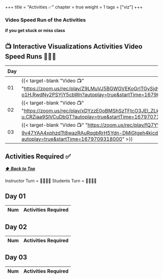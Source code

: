 +++
title = "Activities ✅"
chapter = true
weight = 1
tags = ["viz"] 
+++


### Video Speed Run  of the Activities 
**if you get stuck or miss class**


## 📺 Interactive Visualizations Activities Video Speed Runs 🏃‍♀️🏃
| Day | Mac 🍎 | Duration    | Window 🖼️ | Duration |
| ------  | ------ | ----------- |---------  | --------- |
| 01 | {{< target-blank "Video 📺" "https://zoom.us/rec/play/Z9LMuVJ5BGWGVEKoGrITGySjdvF_6uOUQ_oS7gqCpxw84TyEHNFLtpYAGXmuZ3JdHgaW9o2DEvXD-o1H.RwdNy2PSYjY5cbWn?autoplay=true&startTime=1679699965000" >}}   |  01:09:00  ⏲️  | {{< target-blank "Video 📺" "https://zoom.us/rec/play/Z9LMuVJ5BGWGVEKoGrITGySjdvF_6uOUQ_oS7gqCpxw84TyEHNFLtpYAGXmuZ3JdHgaW9o2DEvXD-o1H.RwdNy2PSYjY5cbWn?autoplay=true&startTime=1679699965000" >}}   | 01:09:00  ⏲️   |
| 02 | {{< target-blank "Video 📺" "https://zoom.us/rec/play/xDYzzE0oBMShSzTFtcO3JEI_ZLk48djMcGrsrrS67_sEy9bi_P3_myKhK4bkwhhSxnHPFO1TNTSCTG-u.CRZiaa9SlVCuDbGT?autoplay=true&startTime=1679707102000" >}}  |  00:29:46  ⏲️ |  {{< target-blank "Video 📺" "https://zoom.us/rec/play/xDYzzE0oBMShSzTFtcO3JEI_ZLk48djMcGrsrrS67_sEy9bi_P3_myKhK4bkwhhSxnHPFO1TNTSCTG-u.CRZiaa9SlVCuDbGT?autoplay=true&startTime=1679707102000" >}}  |  00:29:46 ⏲️ |
| 03 | {{< target-blank "Video 📺" "https://zoom.us/rec/play/fQ7YWfGbTuBpoI04MvLDJB3_HR7Xr-9v47YAA4xphzdTt8wazRAuRqgbRrH5Ydn-DMiGtgeh4kicdCKU.YWtPW9YiBBswCz3M?autoplay=true&startTime=1679709318000" >}}  |  00:35:22  ⏲️ |  {{< target-blank "Video 📺" "https://zoom.us/rec/play/fQ7YWfGbTuBpoI04MvLDJB3_HR7Xr-9v47YAA4xphzdTt8wazRAuRqgbRrH5Ydn-DMiGtgeh4kicdCKU.YWtPW9YiBBswCz3M?autoplay=true&startTime=1679709318000" >}}  |  00:35:22 ⏲️ |


## Activities Required ✅
#####  [ ⬆️ Back to Top](#interactive-visualizations-activities-video-speed-runs)
Instructor Turn = 👩‍🏫🧑‍🏫
Students Turn = 👩‍🎓👨‍🎓


## Day 01
| Num | Activities Required                                          |
| --- | ------------------------------------------------------------ | 

## Day 02
| Num | Activities Required                                          |
| --- | ------------------------------------------------------------ | 


## Day 03
| Num | Activities Required                                          |
| --- | ------------------------------------------------------------ | 



